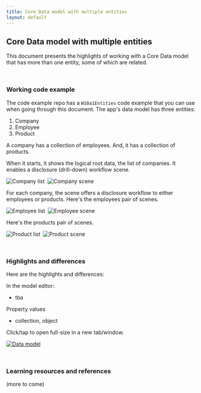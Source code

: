 ```yaml
---
title: Core Data model with multiple entities
layout: default
---
```


## Core Data model with multiple entities

This document presents the highlights of working with a Core Data model that has more than one entity, some of which are related. 

<br>

### Working code example

The code example repo has a `W10a1Entities` code example that you can use when going through this document. The app's data model has three entities:  
1. Company 
2. Employee
3. Product

A company has a collection of employees. And, it has a collection of products. 

When it starts, it shows the logical root data, the list of companies. It enables a disclosure (drill-down) workflow scene. 

<img src="/media/multi-company-list.png" class="border1" alt="Company list" />&nbsp;&nbsp;<img src="/media/multi-company-scene.png" class="border1" alt="Company scene" />

For each company, the scene offers a disclosure workflow to either employees or products. Here's the employees pair of scenes. 

<img src="/media/multi-employee-list.png" class="border1" alt="Employee list" />&nbsp;&nbsp;<img src="/media/multi-employee-scene.png" class="border1" alt="Employee scene" />

Here's the products pair of scenes.

<img src="/media/multi-product-list.png" class="border1" alt="Product list" />&nbsp;&nbsp;<img src="/media/multi-Product-scene.png" class="border1" alt="Product scene" />



<br>

### Highlights and differences

Here are the highlights and differences:

In the model editor:
* tba

Property values
* collection, object 

Click/tap to open full-size in a new tab/window.

<a href="/media/multi-core-data-model.png" target="_blank"><img src="/media/multi-core-data-model.png" alt="Data model" /></a>

<br>

### Learning resources and references

(more to come)

<br>
